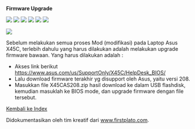 **Firmware Upgrade**

![](https://img.shields.io/badge/lab-firstplato.com-orange) ![](https://img.shields.io/badge/x45c-mod-blue?logo=asus) ![](https://img.shields.io/badge/ubuntu%20LTS-mod-blue?logo=ubuntu) ![](https://img.shields.io/badge/windows%2011-mod-blue?logo=windows) ![](https://img.shields.io/badge/macOS%20Catalina-mod-blue?logo=apple) ![](https://img.shields.io/badge/old%20laptop-mod-blueviolet?logo=github)
  
![](https://raw.githubusercontent.com/daniasefine/x45c/main/docs/img/firmware.png)

Sebelum melakukan semua proses Mod (modifikasi) pada Laptop Asus X45C, terlebih dahulu yang harus dilakukan adalah melakukan upgrade firmware bawaan. Yang harus dilakukan adalah :  
- Akses link berikut https://www.asus.com/us/SupportOnly/X45C/HelpDesk_BIOS/
- Lalu download firmware terakhir yg disupport oleh Asus, yaitu versi 208.
- Masukkan file X45CAS208.zip hasil download ke dalam USB flashdisk, kemudian masuklah ke BIOS mode, dan upgrade firmware dengan file tersebut.  

[Kembali ke Index](https://github.com/daniasefine/x45c/blob/main/docs/index.md)

Didokumentasikan oleh tim kreatif dari www.firstplato.com.
